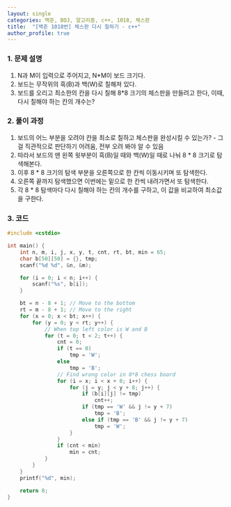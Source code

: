 ```yaml
---
layout: single
categories: 백준, BOJ, 알고리즘, c++, 1018, 체스판 
title:  "[백준 1018번] 체스판 다시 칠하기 - c++"
author_profile: true
---
```


### 1. 문제 설명
1. N과 M이 입력으로 주어지고, N*M이 보드 크기다.
2. 보드는 무작위의 흑(B)과 백(W)로 칠해져 있다.
3. 보드를 오리고 최소한의 칸을 다시 칠해 8*8 크기의 체스판을 만들려고 한다, 이때, 다시 칠해야 하는 칸의 개수는?

### 2. 풀이 과정
1. 보드의 어느 부분을 오려야 칸을 최소로 칠하고 체스판을 완성시킬 수 있는가? - 그걸 직관적으로 판단하기 어려움, 전부 오려 봐야 알 수 있음
2. 따라서 보드의 맨 왼쪽 윗부분이 흑(B)일 때와 백(W)일 때로 나눠 8 * 8 크기로 탐색해본다. 
3. 이후 8 * 8 크기의 탐색 부분을 오른쪽으로 한 칸씩 이동시키며 또 탐색한다.
4. 오른쪽 끝까지 탐색했으면 이번에는 밑으로 한 칸씩 내려가면서 또 탐색한다.
5. 각 8 * 8 탐색마다 다시 칠해야 하는 칸의 개수를 구하고, 이 값을 비교하여 최소값을 구한다.

### 3. 코드
```c++
#include <cstdio>

int main() {
    int n, m, i, j, x, y, t, cnt, rt, bt, min = 65;
    char b[50][50] = {}, tmp;
    scanf("%d %d", &n, &m);

    for (i = 0; i < n; i++) {
        scanf("%s", b[i]);
    }

    bt = n - 8 + 1; // Move to the bottom
    rt = m - 8 + 1; // Move to the right
    for (x = 0; x < bt; x++) {
        for (y = 0; y < rt; y++) {
            // When top left color is W and B
            for (t = 0; t < 2; t++) {
                cnt = 0;
                if (t == 0)
                    tmp = 'W';
                else
                    tmp = 'B';
                // Find wrong color in 8*8 chess board
                for (i = x; i < x + 8; i++) {
                    for (j = y; j < y + 8; j++) {
                        if (b[i][j] != tmp)
                            cnt++;
                        if (tmp == 'W' && j != y + 7)
                            tmp = 'B';
                        else if (tmp == 'B' && j != y + 7)
                            tmp = 'W';
                    }
                }
                if (cnt < min)
                    min = cnt;
            }
        }
    }
    printf("%d", min);

    return 0;
}

```
